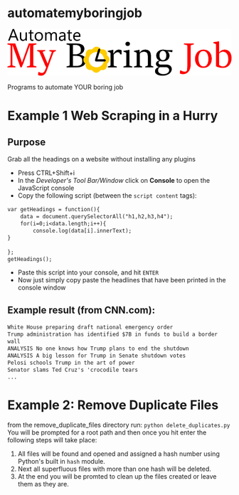 # automatemyboringjob

![header](images/header.png)

Programs to automate YOUR boring job

# Example 1 Web Scraping in a Hurry

## Purpose
Grab all the headings on a website without installing any plugins

- Press CTRL+Shift+i
- In the _Developer's Tool Bar/Window_ click on **Console** to open the JavaScript console
- Copy the following script (between the `script content` tags):

```
var getHeadings = function(){
    data = document.querySelectorAll("h1,h2,h3,h4");
    for(i=0;i<data.length;i++){
        console.log(data[i].innerText);
}

};
getHeadings();
```

- Paste this script into your console, and hit `ENTER`
- Now just simply copy paste the headlines that have been printed in the console window

## Example result (from CNN.com):

```
White House preparing draft national emergency order
Trump administration has identified $7B in funds to build a border wall
ANALYSIS No one knows how Trump plans to end the shutdown
ANALYSIS A big lesson for Trump in Senate shutdown votes
Pelosi schools Trump in the art of power
Senator slams Ted Cruz's 'crocodile tears
...
```
# Example 2: Remove Duplicate Files

from the remove_duplicate_files directory run:
`python delete_duplicates.py`
You will be prompted for a root path and then once you hit enter the following steps will take place:

1. All files will be found and opened and assigned a hash number using Python's built in `hash` module.
2. Next all superfluous files with more than one hash will be deleted.
3. At the end you will be promted to clean up the files created or leave them as they are.
 

